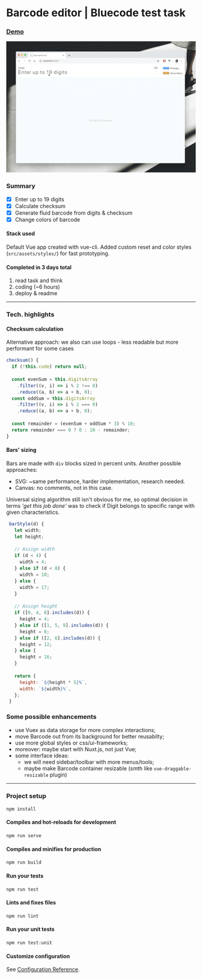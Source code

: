 # Barcode editor | Bluecode test task
### [Demo](http://vilinicz.com/barcode_editor/)
![](public/barcode_editor.gif)  
### Summary
- [x] Enter up to 19 digits
- [x] Calculate checksum
- [x] Generate fluid barcode from digits & checksum
- [x] Change colors of barcode

#### Stack used
Default Vue app created with vue-cli. 
Added custom reset and color styles (`src/assets/styles/`) for fast prototyping.  

#### Completed in 3 days total
1) read task and think
2) coding (~6 hours)
3) deploy & readme  
------
### Tech. highlights
#### Checksum calculation
Alternative approach: we also can use loops - less readable but more performant for some cases
```js
checksum() {
  if (!this.code) return null;

  const evenSum = this.digitsArray
    .filter((v, i) => i % 2 !== 0)
    .reduce((a, b) => a + b, 0);
  const oddSum = this.digitsArray
    .filter((v, i) => i % 2 === 0)
    .reduce((a, b) => a + b, 0);

  const remainder = (evenSum + oddSum * 3) % 10;
  return remainder === 0 ? 0 : 10 - remainder;
}
```  
#### Bars' sizing 
Bars are made with `div` blocks sized in percent units. 
Another possible approaches:
- SVG: ~same performance, harder implementation, research needed.
- Canvas: no comments, not in this case.

Universal sizing algorithm still isn't obvious for me, 
so optimal decision in terms *'get this job done'* 
was to check if Digit belongs to specific range with given characteristics.
```js
 barStyle(d) {
   let width;
   let height;

   // Assign width
   if (d < 4) {
     width = 4;
   } else if (d < 8) {
     width = 10;
   } else {
     width = 17;
   }
   
   // Assign height
   if ([0, 4, 8].includes(d)) {
     height = 4;
   } else if ([1, 5, 9].includes(d)) {
     height = 8;
   } else if ([2, 6].includes(d)) {
     height = 12;
   } else {
     height = 16;
   }

   return {
     height: `${height * 5}%`,
     width: `${width}%`,
   };
 }
``` 
### Some possible enhancements
- use Vuex as data storage for more complex interactions;
- move Barcode out from its background for better reusabilty;
- use more global styles or css/ui-frameworks; 
- moreover: maybe start with Nuxt.js, not just Vue;
- some interface ideas: 
  - we will need sidebar/toolbar with more menus/tools;
  - maybe make Barcode container resizable (smth like `vue-draggable-resizable` plugin)

___
### Project setup
```
npm install
```

#### Compiles and hot-reloads for development
```
npm run serve
```

#### Compiles and minifies for production
```
npm run build
```

#### Run your tests
```
npm run test
```

#### Lints and fixes files
```
npm run lint
```

#### Run your unit tests
```
npm run test:unit
```

#### Customize configuration
See [Configuration Reference](https://cli.vuejs.org/config/).
